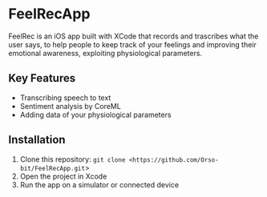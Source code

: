 # FeelRecApp

FeelRec is an iOS app built with XCode that records and trascribes what the user says, to help people to keep track of your feelings and improving their emotional awareness, exploiting physiological parameters. 

## Key Features

- Transcribing speech to text
- Sentiment analysis by CoreML
- Adding data of your physiological parameters

## Installation

1. Clone this repository: `git clone <https://github.com/Orso-bit/FeelRecApp.git`>
2. Open the project in Xcode
3. Run the app on a simulator or connected device

